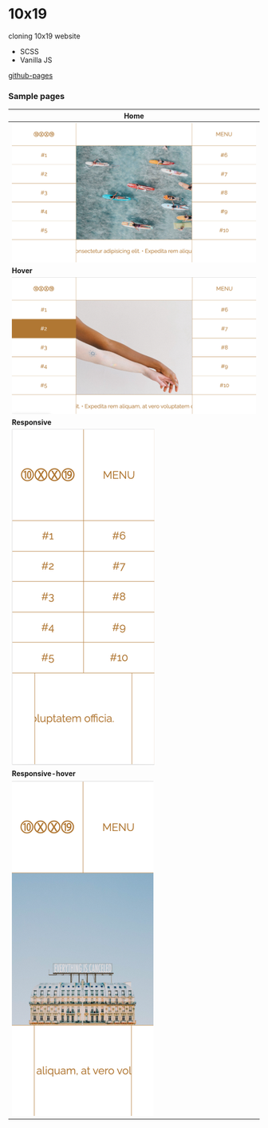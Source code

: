 # 10x19

cloning 10x19 website

- SCSS
- Vanilla JS

[github-pages](https://minapark127.github.io/10x19/#)

### Sample pages

| **Home**                                                                                            |
| --------------------------------------------------------------------------------------------------- |
| ![home page screenshot](src/images/readme/home.png "home")                                          |
| **Hover**                                                                                           |
| ![home hover screenshot](src/images/readme/hover.png "home hover")                                  |
| **Responsive**                                                                                      |
| ![home responsive screenshot](src/images/readme/mobile_home.png "home responsive")                  |
| **Responsive-hover**                                                                                |
| ![home responsive on hover screenshot](src/images/readme/mobile_img.png "home responsive on hover") |
